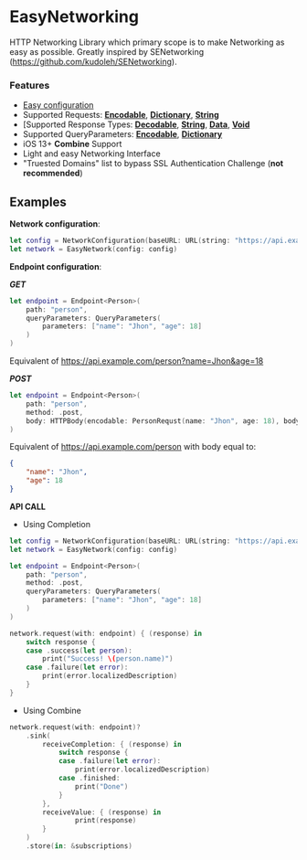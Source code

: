 # EasyNetworking
HTTP Networking Library which primary scope is to make Networking as easy as possible.
Greatly inspired by SENetworking (https://github.com/kudoleh/SENetworking).

### Features

- [Easy configuration](#config)
- Supported Requests:  [**Encodable**](#requests_encodable), [**Dictionary**](#RequestsDictionary), [**String**](#requests_string)
- [Supported Response Types: [**Decodable**](#response_decodable), [**String**](#response_string), [**Data**](#response_data), [**Void**](#response_void)
- Supported QueryParameters: [**Encodable**](#query_encodable), [**Dictionary**](#query_dictionary)
- iOS 13+ **Combine** Support
- Light and easy Networking Interface
- "Truested Domains" list to bypass SSL Authentication Challenge (**not recommended**)

## Examples

**Network configuration**:
```swift
let config = NetworkConfiguration(baseURL: URL(string: "https://api.example.com")!)
let network = EasyNetwork(config: config)
```

**Endpoint configuration**:

***GET***

```swift
let endpoint = Endpoint<Person>(
    path: "person",
    queryParameters: QueryParameters(
        parameters: ["name": "Jhon", "age": 18]
    )
)
```
Equivalent of https://api.example.com/person?name=Jhon&age=18


***POST***
```swift
let endpoint = Endpoint<Person>(
    path: "person",
    method: .post,
    body: HTTPBody(encodable: PersonRequst(name: "Jhon", age: 18), bodyEncoding: .json)
)
```
Equivalent of https://api.example.com/person with body equal to:

```json
{
    "name": "Jhon",
    "age": 18
}
```

**API CALL**

- Using Completion

```swift
let config = NetworkConfiguration(baseURL: URL(string: "https://api.example.com")!)
let network = EasyNetwork(config: config)

let endpoint = Endpoint<Person>(
    path: "person",
    method: .post,
    queryParameters: QueryParameters(
        parameters: ["name": "Jhon", "age": 18]
    )
)

network.request(with: endpoint) { (response) in
    switch response {
    case .success(let person):
        print("Success! \(person.name)")
    case .failure(let error):
        print(error.localizedDescription)
    }
}
```

- Using Combine

```swift
network.request(with: endpoint)?
    .sink(
        receiveCompletion: { (response) in
            switch response {
            case .failure(let error):
                print(error.localizedDescription)
            case .finished:
                print("Done")
            }
        },
        receiveValue: { (response) in
                print(response)
        }
    )
    .store(in: &subscriptions)
```